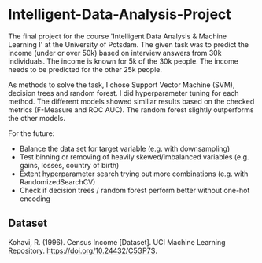 # Intelligent-Data-Analysis-Project

The final project for the course 'Intelligent Data Analysis &amp; Machine Learning I' at the University of Potsdam. The given task was to predict the income (under or over 50k) based on interview answers from 30k individuals. The income is known for 5k of the 30k people. The income needs to be predicted for the other 25k people. 

As methods to solve the task, I chose Support Vector Machine (SVM), decision trees and random forest. I did hyperparameter tuning for each method. The different models showed similiar results based on the checked metrics (F-Measure and ROC AUC). The random forest slightly outperforms the other models.

For the future:

* Balance the data set for target variable (e.g. with downsampling)
* Test binning or removing of heavily skewed/imbalanced variables (e.g. gains, losses, country of birth)
* Extent hyperparameter search trying out more combinations (e.g. with RandomizedSearchCV)
* Check if decision trees / random forest perform better without one-hot encoding

## Dataset

Kohavi, R. (1996). Census Income [Dataset]. UCI Machine Learning Repository. https://doi.org/10.24432/C5GP7S.
